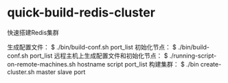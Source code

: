 # quick-build-redis-cluster
快速搭建Redis集群

生成配置文件：
$ ./bin/build-conf.sh port_list
初始化节点：
$ ./bin/build-conf.sh port_list
远程主机上生成配置文件和初始化节点：
$ ./running-script-on-remote-machines.sh hostname script port_list
构建集群：
$ ./bin create-cluster.sh master slave port
